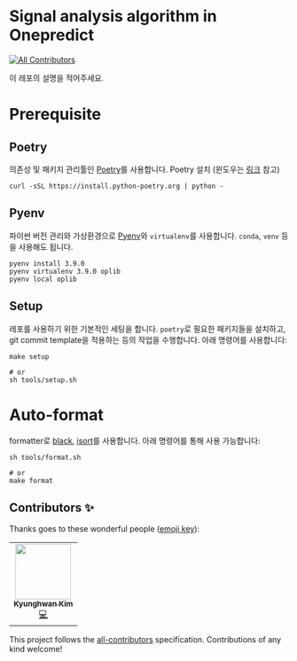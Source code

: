 # Signal analysis algorithm in Onepredict
<!-- ALL-CONTRIBUTORS-BADGE:START - Do not remove or modify this section -->
[![All Contributors](https://img.shields.io/badge/all_contributors-1-orange.svg?style=flat-square)](#contributors-)
<!-- ALL-CONTRIBUTORS-BADGE:END -->
이 레포의 설명을 적어주세요.

# Prerequisite
## Poetry
의존성 및 패키지 관리툴인 [Poetry](https://github.com/python-poetry/poetry)를 사용합니다.
Poetry 설치 (윈도우는 [링크](https://github.com/python-poetry/poetry#installation) 참고)
```
curl -sSL https://install.python-poetry.org | python -
```

## Pyenv
파이썬 버전 관리와 가상환경으로 [Pyenv](https://github.com/pyenv/pyenv)와 `virtualenv`를 사용합니다. `conda`, `venv` 등을 사용해도 됩니다.
```
pyenv install 3.9.0
pyenv virtualenv 3.9.0 oplib
pyenv local oplib
```

## Setup
레포를 사용하기 위한 기본적인 세팅을 합니다. `poetry`로 필요한 패키지들을 설치하고, git commit template을 적용하는 등의 작업을 수행합니다. 아래 명령어를 사용합니다:
```
make setup

# or
sh tools/setup.sh
```
# Auto-format
formatter로 [black](https://github.com/psf/black), [isort](https://github.com/PyCQA/isort)를 사용합니다. 아래 명령어를 통해 사용 가능합니다:
```
sh tools/format.sh

# or
make format
```
## Contributors ✨

Thanks goes to these wonderful people ([emoji key](https://allcontributors.org/docs/en/emoji-key)):

<!-- ALL-CONTRIBUTORS-LIST:START - Do not remove or modify this section -->
<!-- prettier-ignore-start -->
<!-- markdownlint-disable -->
<table>
  <tr>
    <td align="center"><a href="https://github.com/kyunghwan-onepredict"><img src="https://avatars.githubusercontent.com/u/86699249?v=4?s=100" width="100px;" alt=""/><br /><sub><b>Kyunghwan Kim</b></sub></a><br /><a href="https://github.com/Onepredict/oplib/commits?author=kyunghwan-onepredict" title="Code">💻</a></td>
  </tr>
</table>

<!-- markdownlint-restore -->
<!-- prettier-ignore-end -->

<!-- ALL-CONTRIBUTORS-LIST:END -->

This project follows the [all-contributors](https://github.com/all-contributors/all-contributors) specification. Contributions of any kind welcome!